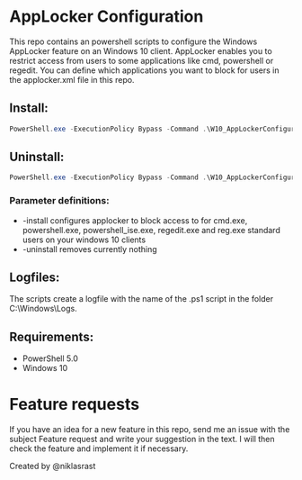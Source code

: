 # AppLocker Configuration

This repo contains an powershell scripts to configure the Windows AppLocker feature on an Windows 10 client. AppLocker enables you to restrict access from users to some applications like cmd, powershell or regedit. You can define which applications you want to block for users in the applocker.xml file in this repo.

## Install:
```powershell
PowerShell.exe -ExecutionPolicy Bypass -Command .\W10_AppLockerConfigurator.ps1 -install
```

## Uninstall:
```powershell
PowerShell.exe -ExecutionPolicy Bypass -Command .\W10_AppLockerConfigurator.ps1 -uninstall
```

### Parameter definitions:
- -install configures applocker to block access to for cmd.exe, powershell.exe, powershell_ise.exe, regedit.exe and reg.exe standard users on your windows 10 clients
- -uninstall removes currently nothing
 
## Logfiles:
The scripts create a logfile with the name of the .ps1 script in the folder C:\Windows\Logs.

## Requirements:
- PowerShell 5.0
- Windows 10

# Feature requests
If you have an idea for a new feature in this repo, send me an issue with the subject Feature request and write your suggestion in the text. I will then check the feature and implement it if necessary.

Created by @niklasrast 